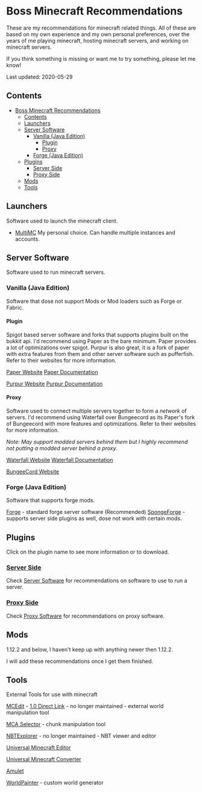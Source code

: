 # Boss Minecraft Recommendations

These are my recommendations for minecraft related things.
All of these are based on my own experience and my own personal preferences, over the years of me playing minecraft, hosting minecraft servers, and working on minecraft servers.

If you think something is missing or want me to try something, please let me know!

Last updated: 2020-05-29

## Contents

- [Boss Minecraft Recommendations](#boss-minecraft-recommendations)
  - [Contents](#contents)
  - [Launchers](#launchers)
  - [Server Software](#server-software)
    - [Vanilla (Java Edition)](#vanilla-java-edition)
      - [Plugin](#plugin)
      - [Proxy](#proxy)
    - [Forge (Java Edition)](#forge-java-edition)
  - [Plugins](#plugins)
    - [Server Side](#server-side)
    - [Proxy Side](#proxy-side)
  - [Mods](#mods)
  - [Tools](#tools)

## Launchers

Software used to launch the minecraft client.

- [MultiMC](https://multimc.org/) My personal choice. Can handle multiple instances and accounts.

## Server Software

Software used to run minecraft servers.

### Vanilla (Java Edition)

Software that dose not support Mods or Mod loaders such as Forge or Fabric.

#### Plugin

Spigot based server software and forks that supports plugins built on the bukkit api.
I'd recommend using Paper as the bare minimum. Paper provides a lot of optimizations over spigot. Purpur is also great, it is a fork of paper with extra features from them and other server software such as pufferfish. Refer to their websites for more information.

[Paper Website](https://papermc.io/)
[Paper Documentation](https://paper.readthedocs.io/en/latest/)

[Purpur Website](https://purpurmc.org/)
[Purpur Documentation](https://purpurmc.org/docs/)

#### Proxy

Software used to connect multiple servers together to form a *network* of servers.
I'd recommend using Waterfall over Bungeecord as its Paper's fork of Bungeecord with more features and optimizations. Refer to their websites for more information.

*Note: May support modded servers behind them but I highly recommend not putting a modded server behind a proxy.*

[Waterfall Website](https://papermc.io/downloads#Waterfall)
[Waterfall Documentation](https://paper.readthedocs.io/en/latest/#running-a-waterfall-proxy)

[BungeeCord Website](https://www.spigotmc.org/wiki/bungeecord/)

### Forge (Java Edition)

Software that supports forge mods.

[Forge](https://files.minecraftforge.net/net/minecraftforge/forge/index_1.12.2.html) - standard forge server software (Recommended)
[SpongeForge](https://www.spongepowered.org/downloads/spongeforge) - supports server side plugins as well, dose not work with certain mods.

## Plugins

Click on the plugin name to see more information or to download.

### [Server Side](./server-side-plugins.md)

Check [Server Software](#server-software) for recommendations on software to use to run a server.

### [Proxy Side](./proxy-side-plugins.md)

Check [Proxy Software](#proxy) for recommendations on proxy software.

## Mods

1.12.2 and below, I haven't keep up with anything newer then 1.12.2.

I will add these recommendations once I get them finished.

## Tools

External Tools for use with minecraft

[MCEdit](https://www.mcedit.net/downloads.html) - [1.0 Direct Link](https://github.com/Podshot/MCEdit-Unified/releases) - no longer maintained - external world manipulation tool

[MCA Selector](https://github.com/Querz/mcaselector/releases) - chunk manipulation tool

[NBTExplorer](https://github.com/jaquadro/NBTExplorer/releases) - no longer maintained - NBT viewer and editor

[Universal Minecraft Editor](https://www.universalminecrafteditor.com/)

[Universal Minecraft Converter](https://www.universalminecraftconverter.com/)

[Amulet](https://www.amuletmc.com/)

[WorldPainter](https://www.worldpainter.net/) - custom world generator
